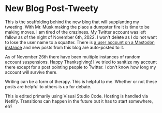 # New Blog Post-Tweety

This is the scaffolding behind the new blog that will supplanting my tweeting.  With Mr. Musk making the place a dumpster fire it is time to be making moves.  I am tired of the craziness.  My Twitter account was left fallow as of the night of November 6th, 2022.  I won't delete as I do not want to lose the user name to a squatter.  There is [a user account on a Mastodon instance](https://mas.to/@smkellat) and new posts from this blog are auto-posted to it.

As of November 26th there have been multiple instances of random account suspensions.  Happy Thanksgiving!  I've tried to sanitize my account there except for a post pointing people to Twitter.  I don't know how long my account will survive there.

Writing can be a form of therapy.  This is helpful to me.  Whether or not these posts are helpful to others is up for debate.

This is edited primarily using Visual Studio Code.  Hosting is handled via Netlify.  Transitions can happen in the future but it has to start somewhere, eh?
